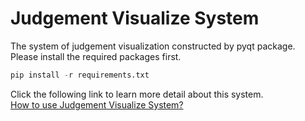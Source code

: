# Judgement Visualize System

The system of judgement visualization constructed by pyqt package.  
Please install the required packages first.   
```python
pip install -r requirements.txt
```   

Click the following link to learn more detail about this system.   
[How to use Judgement Visualize System?](https://youtu.be/2iGeLu5Gv2c)   
